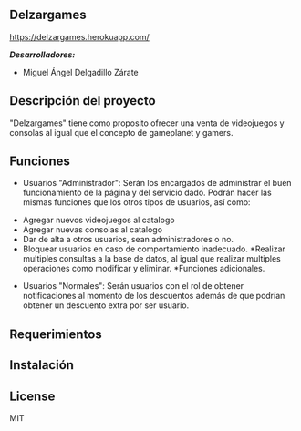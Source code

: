 ## Delzargames

https://delzargames.herokuapp.com/

***Desarrolladores:***

- Miguel Ángel Delgadillo Zárate

## Descripción del proyecto

"Delzargames" tiene como proposito ofrecer una venta de videojuegos y consolas al igual que el concepto de gameplanet y gamers.


## Funciones

- Usuarios "Administrador": 
Serán los encargados de administrar el buen funcionamiento de la página y del servicio dado. Podrán hacer las mismas funciones que los otros tipos de usuarios, así como:
* Agregar nuevos videojuegos al catalogo
* Agregar nuevas consolas al catalogo
* Dar de alta a otros usuarios, sean administradores o no.
* Bloquear usuarios en caso de comportamiento inadecuado.
*Realizar multiples consultas a la base de datos, al igual que realizar multiples operaciones como modificar y eliminar.
*Funciones adicionales.

- Usuarios "Normales":
Serán usuarios con el rol de obtener notificaciones al momento de los descuentos además de que podrían obtener un descuento extra por ser usuario.
		

##  Requerimientos


##  Instalación

## License
MIT
